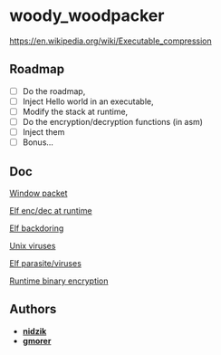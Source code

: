 # woody_woodpacker

https://en.wikipedia.org/wiki/Executable_compression

## Roadmap

- [ ] Do the roadmap,
- [ ] Inject Hello world in an executable,
- [ ] Modify the stack at runtime,
- [ ] Do the encryption/decryption functions (in asm)
- [ ] Inject them
- [ ] Bonus...

## Doc

[Window packet](https://www.blackhat.com/docs/us-14/materials/us-14-Mesbahi-One-Packer-To-Rule-Them-All-WP.pdf)

[Elf enc/dec at runtime](http://www.pinkstyle.org/elfcrypt.html)

[Elf backdoring](https://ensiwiki.ensimag.fr/images/b/b2/ENSIMAG-2A-Securiy-Cryptology-2016-Graux-Mouillard-Saoud.pdf)

[Unix viruses](https://www.win.tue.nl/~aeb/linux/hh/virus/unix-viruses.txt)

[Elf parasite/viruses](https://packetstormsecurity.com/files/12327/elf-pv.txt.html)

[Runtime binary encryption](https://grugq.github.io/docs/phrack-58-05.txt)

## Authors

- [**nidzik**](https://github.com/nidzik)
- [**gmorer**](https://github.com/gmorer)
